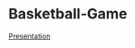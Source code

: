 # Basketball-Game
[Presentation](https://docs.google.com/viewer?url=https://github.com/Neurotech-Davis/Basketball-Game/files/11550864/Basketball.Game.Slides.pdf)


